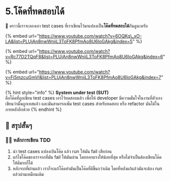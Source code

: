 # 5.โค๊ดที่ทดสอบได้

💬 คราวนี้เราจะลองเอา test cases ที่เราเขียนไว้มาแปลงเป็น**โค๊ดที่ทดสอบได้**กันดูนะครับ

{% embed url="https://www.youtube.com/watch?v=6OQKq\_xO-LA&list=PLUjAn8nwWniiL3ToFK8PfmAo8U6IoGAkg&index=5" %}

{% embed url="https://www.youtube.com/watch?v=Rc77D2TQqF8&list=PLUjAn8nwWniiL3ToFK8PfmAo8U6IoGAkg&index=6" %}

{% embed url="https://www.youtube.com/watch?v=Fi5mzcuGmVI&list=PLUjAn8nwWniiL3ToFK8PfmAo8U6IoGAkg&index=7" %}

{% hint style="info" %}
**System under test \(SUT\)**  
คือโค๊ดที่ถูกเขียน test cases เอาไว้ทดสอบแล้ว เพื่อให้ developer มีความมั่นใจในงานที่ตัวเองเขียนว่านั้นถูกเทสแล้ว และมันสามารถเพิ่ม test cases สำหรับทดสอบ หรือ refactor มันได้ในภายหลังอีกด้วย
{% endhint %}

## 🎯 สรุปสั้นๆ

### 👨‍🚀 หลักการเขียน TDD

1. นำ test cases แปลงเป้นโค๊ด แล้ว run ให้มัน fail เสียก่อน
2. แก้ไขโค๊ดของเราจากที่มัน fail ให้มันผ่าน โดยออกแรงให้น้อยที่สุด หรือไม่จำเป็นต้องเขียนโค๊ดให้ดีมากก็ได้
3. หลังจากที่ผ่านแล้ว เราก็จะแก้โค๊ดทำมันเป็นโค๊ดที่ดีขึ้นกว่าเดิม โดยที่หลังแก้แล้วมันจะต้อง run แล้วผ่านเหมือนเดิม

